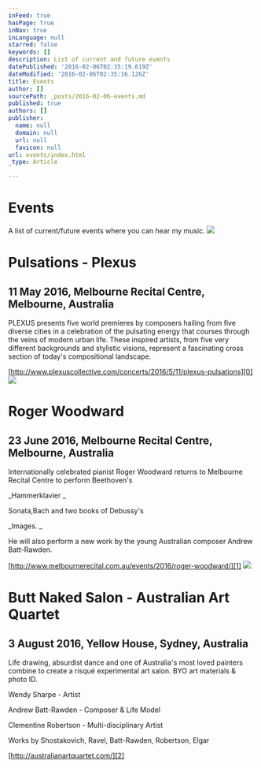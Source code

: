 ```yaml
---
inFeed: true
hasPage: true
inNav: true
inLanguage: null
starred: false
keywords: []
description: List of current and future events
datePublished: '2016-02-06T02:35:19.619Z'
dateModified: '2016-02-06T02:35:16.126Z'
title: Events
author: []
sourcePath: _posts/2016-02-06-events.md
published: true
authors: []
publisher:
  name: null
  domain: null
  url: null
  favicon: null
url: events/index.html
_type: Article

---
```

# Events

A list of current/future events where you can hear my music.
![](https://the-grid-user-content.s3-us-west-2.amazonaws.com/112c824b-b38d-4bdb-b6e9-2177645c2341.jpg)

# Pulsations - Plexus

## 11 May 2016, Melbourne Recital Centre, Melbourne, Australia 

PLEXUS presents five world premieres by composers hailing from five diverse cities in a celebration of the pulsating energy that courses through the veins of modern urban life. These inspired artists, from five very different backgrounds and stylistic visions, represent a fascinating cross section of today's compositional landscape.

[http://www.plexuscollective.com/concerts/2016/5/11/plexus-pulsations][0]
![](https://the-grid-user-content.s3-us-west-2.amazonaws.com/53df55e2-9583-4aa1-b09c-47902a6370f9.jpg)

# Roger Woodward

## 23 June 2016, Melbourne Recital Centre, Melbourne, Australia

Internationally celebrated pianist Roger Woodward returns to Melbourne Recital Centre to perform Beethoven's

_Hammerklavier _

Sonata,Bach and two books of Debussy's 

_Images. _

He will also perform a new work by the young Australian composer Andrew Batt-Rawden.

[http://www.melbournerecital.com.au/events/2016/roger-woodward/][1]
![](https://the-grid-user-content.s3-us-west-2.amazonaws.com/22cb052d-7825-46cf-86e3-91a39d471666.jpg)

# Butt Naked Salon - Australian Art Quartet

## 3 August 2016, Yellow House, Sydney, Australia

Life drawing, absurdist dance and one of Australia's most loved painters combine to create a risqué experimental art salon. BYO art materials & photo ID.

Wendy Sharpe - Artist

Andrew Batt-Rawden - Composer & Life Model

Clementine Robertson - Multi-disciplinary Artist

Works by Shostakovich, Ravel, Batt-Rawden, Robertson, Elgar

[http://australianartquartet.com/][2]

[0]: http://www.plexuscollective.com/concerts/2016/5/11/plexus-pulsations
[1]: http://www.melbournerecital.com.au/events/2016/roger-woodward/
[2]: http://australianartquartet.com/